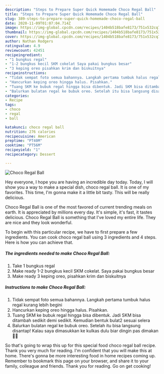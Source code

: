 ```yaml
---
description: "Steps to Prepare Super Quick Homemade Choco Regal Ball"
title: "Steps to Prepare Super Quick Homemade Choco Regal Ball"
slug: 389-steps-to-prepare-super-quick-homemade-choco-regal-ball
date: 2020-11-09T01:07:04.714Z
image: https://img-global.cpcdn.com/recipes/1404b518bafe8173/751x532cq70/choco-regal-ball-foto-resep-utama.jpg
thumbnail: https://img-global.cpcdn.com/recipes/1404b518bafe8173/751x532cq70/choco-regal-ball-foto-resep-utama.jpg
cover: https://img-global.cpcdn.com/recipes/1404b518bafe8173/751x532cq70/choco-regal-ball-foto-resep-utama.jpg
author: Nathan Rodgers
ratingvalue: 4.9
reviewcount: 42451
recipeingredient:
- "1 bungkus regal"
- "1-2 bungkus kecil SKM cokelat Saya pakai bungkus besar"
- "3 keping oreo pisahkan krim dan biskuitnya"
recipeinstructions:
- "Tidak sempat foto semua bahannya. Langkah pertama tumbuk halus regal kurang lebih begini"
- "Hancurkan keping oreo hingga halus. Pisahkan."
- "Tuang SKM ke bubuk regal hingga bisa dibentuk. Jadi SKM bisa ditambah sedikit demi sedikit. Kemudian bentuk bulat2 sesuai selera"
- "Balurkan bulatan regal ke bubuk oreo. Setelah itu bisa langsung disantap! Kalau saya dimasukkan ke kulkas dulu biar dingin pas dimakan 👍🏼"
categories:
- Recipe
tags:
- choco
- regal
- ball

katakunci: choco regal ball 
nutrition: 276 calories
recipecuisine: American
preptime: "PT40M"
cooktime: "PT56M"
recipeyield: "1"
recipecategory: Dessert

---
```



![Choco Regal Ball](https://img-global.cpcdn.com/recipes/1404b518bafe8173/751x532cq70/choco-regal-ball-foto-resep-utama.jpg)

Hey everyone, I hope you are having an incredible day today. Today, I will show you a way to make a special dish, choco regal ball. It is one of my favorites. This time, I'm gonna make it a little bit tasty. This will be really delicious.

Choco Regal Ball is one of the most favored of current trending meals on earth. It is appreciated by millions every day. It's simple, it's fast, it tastes delicious. Choco Regal Ball is something that I've loved my entire life. They are nice and they look wonderful.




To begin with this particular recipe, we have to first prepare a few ingredients. You can cook choco regal ball using 3 ingredients and 4 steps. Here is how you can achieve that.

<!--inarticleads1-->

##### The ingredients needed to make Choco Regal Ball:

1. Take 1 bungkus regal
1. Make ready 1-2 bungkus kecil SKM cokelat. Saya pakai bungkus besar
1. Make ready 3 keping oreo, pisahkan krim dan biskuitnya




<!--inarticleads2-->

##### Instructions to make Choco Regal Ball:

1. Tidak sempat foto semua bahannya. Langkah pertama tumbuk halus regal kurang lebih begini
1. Hancurkan keping oreo hingga halus. Pisahkan.
1. Tuang SKM ke bubuk regal hingga bisa dibentuk. Jadi SKM bisa ditambah sedikit demi sedikit. Kemudian bentuk bulat2 sesuai selera
1. Balurkan bulatan regal ke bubuk oreo. Setelah itu bisa langsung disantap! Kalau saya dimasukkan ke kulkas dulu biar dingin pas dimakan 👍🏼




So that's going to wrap this up for this special food choco regal ball recipe. Thank you very much for reading. I'm confident that you will make this at home. There's gonna be more interesting food in home recipes coming up. Remember to bookmark this page on your browser, and share it to your family, colleague and friends. Thank you for reading. Go on get cooking!
